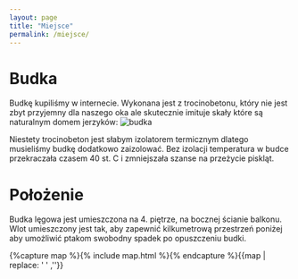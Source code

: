 ```yaml
---
layout: page
title: "Miejsce"
permalink: /miejsce/
---
```



Budka
=====

Budkę kupiliśmy w internecie. Wykonana jest z trocinobetonu, który nie jest zbyt przyjemny dla naszego oka ale skutecznie 
imituje skały które są naturalnym domem jerzyków:
![budka]({{site.baseurl}}/images/budka.jpg)

Niestety trocinobeton jest słabym izolatorem termicznym dlatego musieliśmy budkę dodatkowo zaizolować. Bez izolacji temperatura w budce
przekraczała czasem 40 st. C i zmniejszała szanse na przeżycie piskląt.


Położenie
=========
Budka lęgowa jest umieszczona na 4. piętrze, na bocznej ścianie balkonu. Wlot umieszczony jest tak, aby zapewnić kilkumetrową przestrzeń poniżej aby umożliwić ptakom swobodny spadek po opuszczeniu budki.


{%capture map %}{% include map.html %}{% endcapture %}{{map | replace: '    ' ,''}}